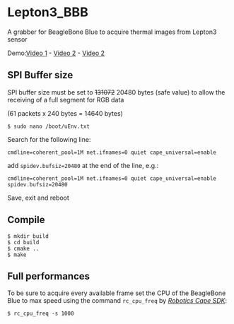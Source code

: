 # Lepton3_BBB
A grabber for BeagleBone Blue to acquire thermal images from Lepton3 sensor

Demo:[Video 1](https://youtu.be/Yov98Ps2ttc) - [Video 2](https://youtu.be/WnkK0AOtyL8) - [Video 2](https://youtu.be/WnkK0AOtyL8)

## SPI Buffer size
SPI buffer size must be set to ~~131072~~ 20480 bytes (safe value) to allow the receiving of a full segment for RGB data

(61 packets x 240 bytes = 14640 bytes)

```
$ sudo nano /boot/uEnv.txt
```
Search for the following line:
```
cmdline=coherent_pool=1M net.ifnames=0 quiet cape_universal=enable
```
add ``` spidev.bufsiz=20480 ```
at the end of the line, e.g.:
```
cmdline=coherent_pool=1M net.ifnames=0 quiet cape_universal=enable spidev.bufsiz=20480
```
Save, exit and reboot

## Compile
```
$ mkdir build
$ cd build
$ cmake ..
$ make
```
## Full performances
To be sure to acquire every available frame set the CPU of the BeagleBone Blue to max speed using the command ```rc_cpu_freq```  by *[Robotics Cape SDK](http://www.strawsondesign.com/#!manual-cpu-freq)*:
```
$ rc_cpu_freq -s 1000
```




